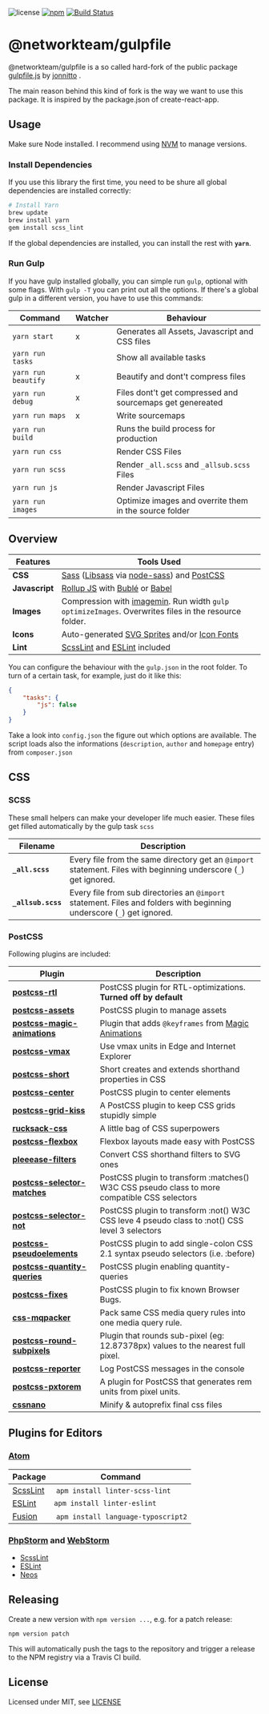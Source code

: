 ![license](https://img.shields.io/github/license/networkteam/nwt-gulpfile.svg)
[![npm](https://img.shields.io/npm/v/@networkteam/gulpfile.svg)](https://www.npmjs.com/package/@networkteam/gulpfile)
[![Build Status](https://travis-ci.org/networkteam/nwt-gulpfile.svg?branch=master)](https://travis-ci.org/networkteam/nwt-gulpfile)

# @networkteam/gulpfile


@networkteam/gulpfile is a so called hard-fork of the public package [gulpfile.js](https://github.com/jonnitto/gulpfile.js) by [jonnitto](https://github.com/jonnitto) .

The main reason behind this kind of fork is the way we want to use this package. It is inspired by the package.json of create-react-app.


## Usage

Make sure Node installed. I recommend using [NVM](https://github.com/creationix/nvm) to manage versions.

### Install Dependencies

If you use this library the first time, you need to be shure all global dependencies are installed correctly:

```bash
# Install Yarn
brew update
brew install yarn
gem install scss_lint
```

If the global dependencies are installed, you can install the rest with **`yarn`**.

### Run Gulp

If you have gulp installed globally, you can simple run `gulp`, optional with some flags. With `gulp -T` you can print out all the options.
If there's a global gulp in a different version, you have to use this commands:

Command             | Watcher | Behaviour
------------------- | ------- | ---------------------------------------------------------
`yarn start`        |    x    | Generates all Assets, Javascript and CSS files
`yarn run tasks`    |         | Show all available tasks
`yarn run beautify` |    x    | Beautify and dont't compress files
`yarn run debug`    |    x    | Files dont't get compressed and sourcemaps get genereated
`yarn run maps`     |    x    | Write sourcemaps
`yarn run build`    |         | Runs the build process for production
`yarn run css`      |         | Render CSS Files
`yarn run scss`     |         | Render `_all.scss` and `_allsub.scss` Files
`yarn run js`       |         | Render Javascript Files
`yarn run images`   |         | Optimize images and overrite them in the source folder


## Overview

Features       | Tools Used
-------------- | ---------------------
**CSS**        | [Sass](http://sass-lang.com) ([Libsass](http://sass-lang.com/libsass) via [node-sass](https://github.com/sass/node-sass)) and [PostCSS](http://postcss.org)
**Javascript** | [Rollup JS](http://rollupjs.org) with [Bublé](https://buble.surge.sh/guide) or [Babel](https://babeljs.io/)
**Images**     | Compression with [imagemin](https://www.npmjs.com/package/gulp-imagemin). Run width `gulp optimizeImages`. Overwrites files in the resource folder.
**Icons**      | Auto-generated [SVG Sprites](https://github.com/w0rm/gulp-svgstore) and/or [Icon Fonts](https://www.npmjs.com/package/gulp-iconfont)
**Lint**       | [ScssLint](https://github.com/brigade/scss-lint) and [ESLint](http://eslint.org/) included

You can configure the behaviour with the `gulp.json` in the root folder. To turn of a certain task, for example, just do it like this:

```json
{
	"tasks": {
		"js": false
	}
}
```

Take a look into `config.json` the figure out which options are available. The script loads also the informations (`description`, `author` and `homepage` entry) from `composer.json`


## CSS

### SCSS

These small helpers can make your developer life much easier. These files get filled automatically by the gulp task `scss`

Filename             | Description
-------------------- | ----------------------
**`_all.scss`**      | Every file from the same directory get an `@import` statement. Files with beginning underscore (`_`) get ignored.
**`_allsub.scss`**   | Every file from sub directories an `@import` statement. Files and folders with beginning underscore (`_`) get ignored.


### PostCSS

Following plugins are included:

Plugin                                                                                  | Description
--------------------------------------------------------------------------------------- | ----------------------
**[postcss-rtl](https://www.npmjs.com/package/postcss-rtl)**                            | PostCSS plugin for RTL-optimizations. **Turned off by default**
**[postcss-assets](https://www.npmjs.com/package/postcss-assets)**                      | PostCSS plugin to manage assets
**[postcss-magic-animations](https://www.npmjs.com/package/postcss-magic-animations)**  | Plugin that adds `@keyframes` from [Magic Animations](https://github.com/miniMAC/magic)
**[postcss-vmax](https://www.npmjs.com/package/postcss-vmax)**                          | Use vmax units in Edge and Internet Explorer
**[postcss-short](https://www.npmjs.com/package/postcss-short)**                        | Short creates and extends shorthand properties in CSS
**[postcss-center](https://www.npmjs.com/package/postcss-center)**                      | PostCSS plugin to center elements
**[postcss-grid-kiss](https://www.npmjs.com/package/postcss-grid-kiss)**                | A PostCSS plugin to keep CSS grids stupidly simple
**[rucksack-css](https://simplaio.github.io/rucksack/)**                                | A little bag of CSS superpowers
**[postcss-flexbox](https://www.npmjs.com/package/postcss-flexbox)**                    | Flexbox layouts made easy with PostCSS
**[pleeease-filters](https://www.npmjs.com/package/pleeease-filters)**                  | Convert CSS shorthand filters to SVG ones
**[postcss-selector-matches](https://www.npmjs.com/package/postcss-selector-matches)**  | PostCSS plugin to transform :matches() W3C CSS pseudo class to more compatible CSS selectors
**[postcss-selector-not](https://www.npmjs.com/package/postcss-selector-not)**          | PostCSS plugin to transform :not() W3C CSS leve 4 pseudo class to :not() CSS level 3 selectors
**[postcss-pseudoelements](https://www.npmjs.com/package/postcss-pseudoelements)**      | PostCSS plugin to add single-colon CSS 2.1 syntax pseudo selectors (i.e. :before)
**[postcss-quantity-queries](https://www.npmjs.com/package/postcss-quantity-queries)**  | PostCSS plugin enabling quantity-queries
**[postcss-fixes](https://www.npmjs.com/package/postcss-fixes)**                        | PostCSS plugin to fix known Browser Bugs.
**[css-mqpacker](https://www.npmjs.com/package/css-mqpacker)**                          | Pack same CSS media query rules into one media query rule.
**[postcss-round-subpixels](https://www.npmjs.com/package/postcss-round-subpixels)**    | Plugin that rounds sub-pixel (eg: 12.87378px) values to the nearest full pixel.
**[postcss-reporter](https://www.npmjs.com/package/postcss-reporter)**                  | Log PostCSS messages in the console
**[postcss-pxtorem](https://www.npmjs.com/package/postcss-pxtorem)**                    | A plugin for PostCSS that generates rem units from pixel units.
**[cssnano](http://cssnano.co)**                                                        | Minify & autoprefix final css files

## Plugins for Editors

### [Atom](https://atom.io/)

Package | Command
------- | -------
[ScssLint](https://atom.io/packages/linter-scss-lint) | `apm install linter-scss-lint`
[ESLint](https://atom.io/packages/linter-eslint) | `apm install linter-eslint`
[Fusion](https://atom.io/packages/language-typoscript2) | `apm install language-typoscript2`

### [PhpStorm](https://www.jetbrains.com/phpstorm/) and [WebStorm](https://www.jetbrains.com/webstorm/)

* [ScssLint](https://plugins.jetbrains.com/plugin/7530)
* [ESLint](https://plugins.jetbrains.com/plugin/7494)
* [Neos](https://www.neos.io/blog/the-neos-intellij-plugin.html)


## Releasing

Create a new version with `npm version ...`, e.g. for a patch release:

    npm version patch

This will automatically push the tags to the repository and trigger a release to the NPM registry via a Travis CI build.

License
-------

Licensed under MIT, see [LICENSE](LICENSE)
